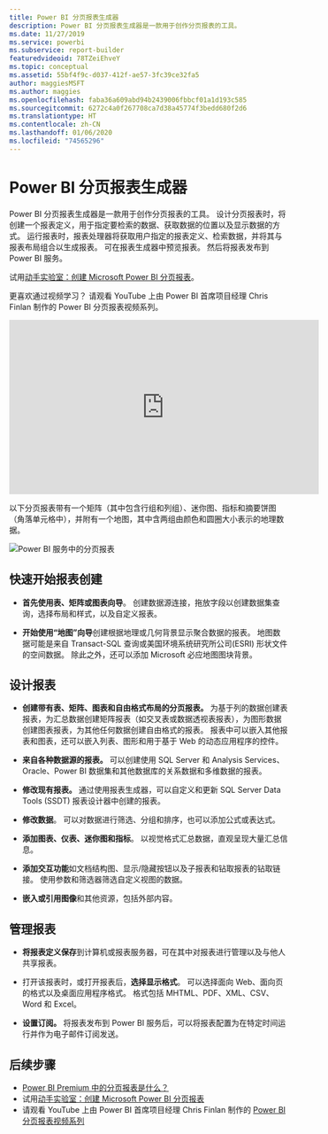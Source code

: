 ```yaml
---
title: Power BI 分页报表生成器
description: Power BI 分页报表生成器是一款用于创作分页报表的工具。
ms.date: 11/27/2019
ms.service: powerbi
ms.subservice: report-builder
featuredvideoid: 78TZeiEhveY
ms.topic: conceptual
ms.assetid: 55bf4f9c-d037-412f-ae57-3fc39ce32fa5
author: maggiesMSFT
ms.author: maggies
ms.openlocfilehash: faba36a609abd94b2439006fbbcf01a1d193c585
ms.sourcegitcommit: 6272c4a0f267708ca7d38a45774f3bedd680f2d6
ms.translationtype: HT
ms.contentlocale: zh-CN
ms.lasthandoff: 01/06/2020
ms.locfileid: "74565296"
---
```

# <a name="power-bi-paginated-report-builder"></a>Power BI 分页报表生成器

 Power BI 分页报表生成器是一款用于创作分页报表的工具。  设计分页报表时，将创建一个报表定义，用于指定要检索的数据、获取数据的位置以及显示数据的方式。 运行报表时，报表处理器将获取用户指定的报表定义、检索数据，并将其与报表布局组合以生成报表。 可在报表生成器中预览报表。 然后将报表发布到 Power BI 服务。

试用[动手实验室：创建 Microsoft Power BI 分页报表](https://www.microsoft.com/handsonlabs/selfpacedlabs/details/SQ00208)。

更喜欢通过视频学习？ 请观看 YouTube 上由 Power BI 首席项目经理 Chris Finlan 制作的 Power BI 分页报表视频系列。

<iframe width="560" height="315" src="https://www.youtube.com/embed/78TZeiEhveY?list=PLx7LcKtN_gq-JVzM6L8xNNxX7kts-KflJ" frameborder="0" allowfullscreen></iframe>

以下分页报表带有一个矩阵（其中包含行组和列组）、迷你图、指标和摘要饼图（角落单元格中），并附有一个地图，其中含两组由颜色和圆圈大小表示的地理数据。  

![Power BI 服务中的分页报表](media/report-builder-power-bi/report-builder-get-started-paginated-report.png)

##  <a name="JumpStartReptCreation"></a> 快速开始报表创建  
 
-   **首先使用表、矩阵或图表向导**。 创建数据源连接，拖放字段以创建数据集查询，选择布局和样式，以及自定义报表。  
  
-   **开始使用“地图”向导**创建根据地理或几何背景显示聚合数据的报表。 地图数据可能是来自 Transact-SQL 查询或美国环境系统研究所公司(ESRI) 形状文件的空间数据。 除此之外，还可以添加 Microsoft 必应地图图块背景。  

##  <a name="DesignRept"></a> 设计报表  
  
-   **创建带有表、矩阵、图表和自由格式布局的分页报表。** 为基于列的数据创建表报表，为汇总数据创建矩阵报表（如交叉表或数据透视表报表），为图形数据创建图表报表，为其他任何数据创建自由格式的报表。 报表中可以嵌入其他报表和图表，还可以嵌入列表、图形和用于基于 Web 的动态应用程序的控件。  
  
-   **来自各种数据源的报表。** 可以创建使用 SQL Server 和 Analysis Services、Oracle、Power BI 数据集和其他数据库的关系数据和多维数据的报表。  
  
-   **修改现有报表。** 通过使用报表生成器，可以自定义和更新 SQL Server Data Tools (SSDT) 报表设计器中创建的报表。  
  
-   **修改数据**。 可以对数据进行筛选、分组和排序，也可以添加公式或表达式。  

-   **添加图表、仪表、迷你图和指标**。 以视觉格式汇总数据，直观呈现大量汇总信息。  
  
-   **添加交互功能**如文档结构图、显示/隐藏按钮以及子报表和钻取报表的钻取链接。 使用参数和筛选器筛选自定义视图的数据。  
  
-   **嵌入或引用图像**和其他资源，包括外部内容。  
  
##  <a name="ManageRpt"></a> 管理报表  
  
-   **将报表定义保存**到计算机或报表服务器，可在其中对报表进行管理以及与他人共享报表。  
  
-   打开该报表时，或打开报表后，**选择显示格式**。 可以选择面向 Web、面向页的格式以及桌面应用程序格式。 格式包括 MHTML、PDF、XML、CSV、Word 和 Excel。  
  
-   **设置订阅。** 将报表发布到 Power BI 服务后，可以将报表配置为在特定时间运行并作为电子邮件订阅发送。  

## <a name="next-steps"></a>后续步骤

- [Power BI Premium 中的分页报表是什么？](paginated-reports-report-builder-power-bi.md)
- 试用[动手实验室：创建 Microsoft Power BI 分页报表](https://www.microsoft.com/handsonlabs/selfpacedlabs/details/SQ00208)
- 请观看 YouTube 上由 Power BI 首席项目经理 Chris Finlan 制作的 [Power BI 分页报表视频系列](https://www.youtube.com/watch?v=78TZeiEhveY&list=PLx7LcKtN_gq-JVzM6L8xNNxX7kts-KflJ)